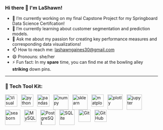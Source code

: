 ### Hi there 👋 I'm LaShawn!

<!--
**lmgaines30/lmgaines30** is a ✨ _special_ ✨ repository because its `README.md` (this file) appears on your GitHub profile.

Here are some ideas to get you started:-->

- 🔭 I’m currently working on my final Capstone Project for my Springboard Data Science Certifcation!
- 🌱 I’m currently learning about customer segmentation and prediction models. 
- 💬 Ask me about my passion for creating key performance measures and corresponding data visualizations!
- 📫 How to reach me: lashawngaines30@gmail.com
- 😄 Pronouns: she/her
- ⚡ Fun fact: In my **spare** time, you can find me at the bowling alley **striking** down pins.
---

### 🧰 Tech Tool Kit:

<img align="left" alt="Visual Studio Code" width="40px" height = "40px" src="https://cdn.jsdelivr.net/gh/devicons/devicon/icons/vscode/vscode-original.svg" style="padding-right:10px;" />

<img align="left" alt="python" width="40px" height = "40px" src="https://cdn.jsdelivr.net/gh/devicons/devicon@latest/icons/python/python-original-wordmark.svg" style="padding-right:10px;" />
<img align="left" alt="pandas" width="40px" height = "40px" src="https://cdn.jsdelivr.net/gh/devicons/devicon@latest/icons/pandas/pandas-original-wordmark.svg" style="padding-right:10px;" />
<img align="left" alt="numpy" width="50px" height = "50px" src="https://cdn.jsdelivr.net/gh/devicons/devicon@latest/icons/numpy/numpy-original-wordmark.svg" style="padding-right:10px;" />
<img align="left" alt="sklearn" width="50px" height = "50px" src="https://cdn.jsdelivr.net/gh/devicons/devicon@latest/icons/scikitlearn/scikitlearn-original.svg" style="padding-right:10px;" />
<img align="left" alt="matplotlib" width="40px" height = "40px" src="https://cdn.jsdelivr.net/gh/devicons/devicon@latest/icons/matplotlib/matplotlib-original.svg" style="padding-right:10px;" />
<img align="left" alt="plotly" width="50px" height = "50px" src="https://cdn.jsdelivr.net/gh/devicons/devicon@latest/icons/plotly/plotly-original-wordmark.svg" style="padding-right:10px;" />
<img align="left" alt="jupyter" width="50px" height = "50px" src="https://cdn.jsdelivr.net/gh/devicons/devicon@latest/icons/jupyter/jupyter-original-wordmark.svg" style="padding-right:10px;" />
<img align="left" alt="seaborn" width="50px" height = "50px" src="https://seaborn.pydata.org/_images/logo-tall-lightbg.svg" style="padding-right:10px;" />
<img align="left" alt="MySQL" width="40px" height = "40px" src="https://cdn.jsdelivr.net/gh/devicons/devicon/icons/mysql/mysql-original.svg" style="padding-right:10px;" />
<img align="left" alt="PostgreSQL" width="50px" height = "50px" src="https://cdn.jsdelivr.net/gh/devicons/devicon@latest/icons/postgresql/postgresql-original-wordmark.svg" style="padding-right:10px;" />
<img align="left" alt="SQLite" width="50px" height = "50px" src="https://cdn.jsdelivr.net/gh/devicons/devicon@latest/icons/sqlite/sqlite-original-wordmark.svg" style="padding-right:10px;" />

<img align="left" alt="Git" width="40px" height = "40px" src="https://cdn.jsdelivr.net/gh/devicons/devicon/icons/git/git-original.svg" style="padding-right:10px;" />
<img align="left" alt="GitHub" width="40px" height = "40px" src="https://cdn.jsdelivr.net/gh/devicons/devicon@latest/icons/github/github-original-wordmark.svg" style="padding-right:10px;" />


<br />
<br />
